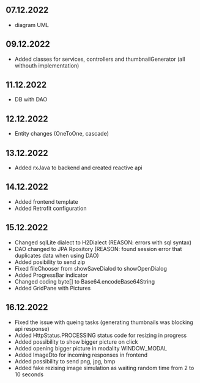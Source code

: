 ## 07.12.2022
- diagram UML
## 09.12.2022
- Added classes for services, controllers and thumbnailGenerator (all withouth implementation)
## 11.12.2022
- DB with DAO
## 12.12.2022
- Entity changes (OneToOne, cascade)
## 13.12.2022
- Added rxJava to backend and created reactive api
## 14.12.2022
- Added frontend template
- Added Retrofit configuration
## 15.12.2022
- Changed sqlLite dialect to H2Dialect (REASON: errors with sql syntax)
- DAO changed to JPA Rpository (REASON: found session error that duplicates data when using DAO)
- Added posibility to send zip
- Fixed fileChooser from showSaveDialod to showOpenDialog
- Added ProgressBar indicator
- Changed coding byte[] to Base64.encodeBase64String
- Added GridPane with Pictures
## 16.12.2022
- Fixed the issue with queing tasks (generating thumbnails was blocking api response)
- Added HttpStatus.PROCESSING status code for resizing in progress
- Added possibility to show bigger picture on click
- Added opening bigger picture in modality WINDOW_MODAL
- Added ImageDto for incoming responses in frontend
- Added possibility to send png, jpg, bmp
- Added fake rezising image simulation as waiting random time from 2 to 10 seconds
